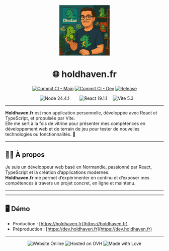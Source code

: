 <div align="center">
    <img src="./public/images/png/profil.png" style="width: 10rem" alt="">
    <h1>🌐 holdhaven.fr</h1>
</div>

  <div align="center">

  [![Commit CI - Main](https://img.shields.io/github/actions/workflow/status/h0ldhaven/holdhaven/commit-ci.yml?branch=main&style=for-the-badge&logo=github)](https://github.com/h0ldhaven/holdhaven/actions)
  [![Commit CI - Dev](https://img.shields.io/github/actions/workflow/status/h0ldhaven/holdhaven/commit-ci.yml?branch=dev&style=for-the-badge&logo=github)](https://github.com/h0ldhaven/holdhaven/actions)
  [![Release](https://img.shields.io/github/v/release/h0ldhaven/holdhaven?style=for-the-badge&logo=github)](https://github.com/h0ldhaven/holdhaven/releases)

  </div>

  <div align="center">
      <img style="margin: 0 1em" src="https://img.shields.io/badge/node-24.4.1-5FA04E?logo=nodedotjs&style=for-the-badge" alt="Node 24.4.1">
      <img style="margin: 0 1em" src="https://img.shields.io/badge/react-19.1.1-61DAFB?logo=react&style=for-the-badge" alt="React 19.1.1">
      <img src="https://img.shields.io/badge/vite-5.3-646CFF?style=for-the-badge&logo=vite&logoColor=white" alt="Vite 5.3"/>
  </div>

---

  **Holdhaven.fr** est mon application personnelle, développée avec React et TypeScript, et propulsée par Vite.  
  Elle me sert à la fois de vitrine pour présenter mes compétences en développement web et de terrain de jeu pour tester de nouvelles technologies ou fonctionnalités. 🚀

---

## 👨‍💻 À propos

  Je suis un développeur web basé en Normandie, passionné par React, TypeScript et la création d’applications modernes.  
  **Holdhaven.fr** me permet d’expérimenter en continu et d’exposer mes compétences à travers un projet concret, en ligne et maintenu.

---

---

## 🖥️ Démo

- Production : [https://holdhaven.fr](https://holdhaven.fr)  
- Préproduction : [https://dev.holdhaven.fr](https://dev.holdhaven.fr)  

---

  <div align="center">
    <img src="https://img.shields.io/badge/website-online-brightgreen?style=for-the-badge&logo=firefoxbrowser&logoColor=white" alt="Website Online"/>
    <img src="https://img.shields.io/badge/hosted%20on-OVH-123F6D?style=for-the-badge&logo=ovh&logoColor=white" alt="Hosted on OVH"/>
    <img src="https://img.shields.io/badge/made%20with-%E2%9D%A4-ff69b4?style=for-the-badge" alt="Made with Love">
  </div>
